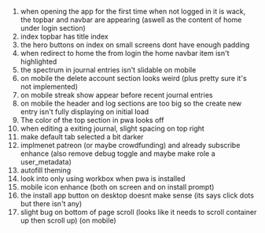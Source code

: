 1. when opening the app for the first time when not logged in it is wack, the topbar and navbar are appearing (aswell as the content of home under login section)
2. index topbar has title index
3. the hero buttons on index on small screens dont have enough padding
4. when redirect to home the from login the home navbar item isn't highlighted
5. the spectrum in journal entries isn't slidable on mobile
6. on mobile the delete account section looks weird (plus pretty sure it's not implemented)
7. on mobile streak show appear before recent journal entries
8. on mobile the header and log sections are too big so the create new entry isn't fully displaying on initial load
9.  The color of the top section in pwa looks off
10. when editing a exiting journal, slight spacing on top right
11. make default tab selected a bit darker
12. implmenet patreon (or maybe crowdfunding) and already subscribe enhance (also remove debug toggle and maybe make role a user_metadata)
13. autofill theming
14. look into only using workbox when pwa is installed
15. mobile icon enhance (both on screen and on install prompt)
16. the install app button on desktop doesnt make sense (its says click dots but there isn't any)
17. slight bug on bottom of page scroll (looks like it needs to scroll container up then scroll up) (on mobile)